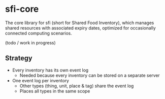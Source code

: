 # sfi-core

The core library for sfi (short for Shared Food Inventory), which manages shared resources with associated expiry dates, optimized for occasionally connected computing scenarios.

(todo / work in progress)

## Strategy

- Every inventory has its own event log
  - Needed because every inventory can be stored on a separate server
- One event log per inventory
  - Other types (thing, unit, place & tag) share the event log
  - Places all types in the same scope
